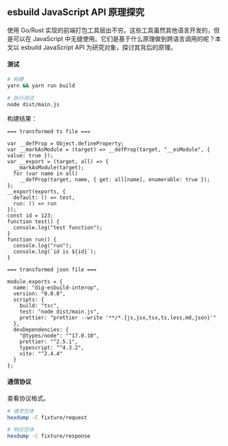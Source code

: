 ## esbuild JavaScript API 原理探究

使用 Go/Rust 实现的前端打包工具层出不穷。这些工具虽然其他语言开发的，但是可以在 JavaScript 中无缝使用。它们是基于什么原理做到跨语言调用的呢？本文以 esbuild JavaScript API 为研究对象，探讨其背后的原理。

#### 测试

```bash
# 构建
yarn && yarn run build

# 执行测试
node dist/main.js
```

构建结果：

```
=== transformed ts file ===

var __defProp = Object.defineProperty;
var __markAsModule = (target) => __defProp(target, "__esModule", { value: true });
var __export = (target, all) => {
  __markAsModule(target);
  for (var name in all)
    __defProp(target, name, { get: all[name], enumerable: true });
};
__export(exports, {
  default: () => test,
  run: () => run
});
const id = 123;
function test() {
  console.log("test function");
}
function run() {
  console.log("run");
  console.log(`id is ${id}`);
}

=== transformed json file === 

module.exports = {
  name: "dig-esbuild-interop",
  version: "0.0.0",
  scripts: {
    build: "tsc",
    test: "node dist/main.js",
    prettier: "prettier --write '**/*.{js,jsx,tsx,ts,less,md,json}'"
  },
  devDependencies: {
    "@types/node": "^17.0.10",
    prettier: "^2.5.1",
    typescript: "^4.3.2",
    vite: "^2.4.4"
  }
};
```

#### 通信协议

查看协议格式。

```bash
# 请求包体
hexdump -C fixture/request

# 响应包体
hexdump -C fixture/response
```
